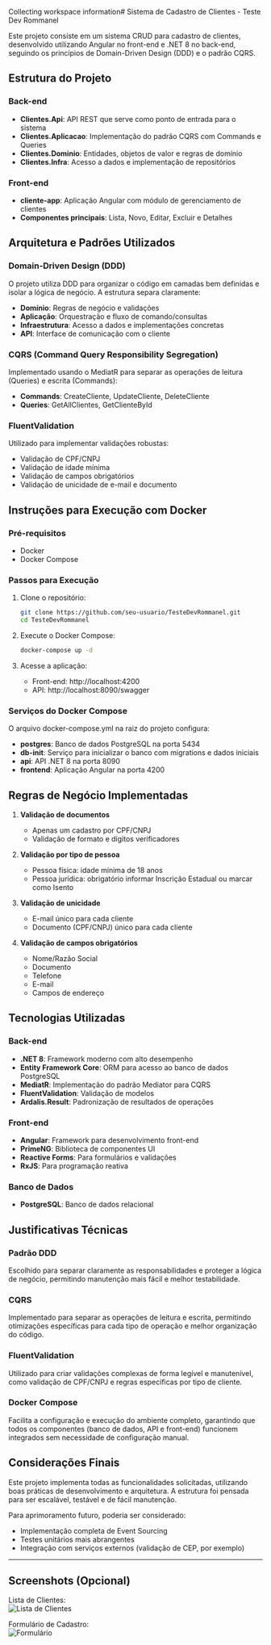 Collecting workspace information# Sistema de Cadastro de Clientes - Teste Dev Rommanel

Este projeto consiste em um sistema CRUD para cadastro de clientes, desenvolvido utilizando Angular no front-end e .NET 8 no back-end, seguindo os princípios de Domain-Driven Design (DDD) e o padrão CQRS.

## Estrutura do Projeto

### Back-end
- **Clientes.Api**: API REST que serve como ponto de entrada para o sistema
- **Clientes.Aplicacao**: Implementação do padrão CQRS com Commands e Queries
- **Clientes.Dominio**: Entidades, objetos de valor e regras de domínio
- **Clientes.Infra**: Acesso a dados e implementação de repositórios

### Front-end
- **cliente-app**: Aplicação Angular com módulo de gerenciamento de clientes
- **Componentes principais**: Lista, Novo, Editar, Excluir e Detalhes

## Arquitetura e Padrões Utilizados

### Domain-Driven Design (DDD)
O projeto utiliza DDD para organizar o código em camadas bem definidas e isolar a lógica de negócio. A estrutura separa claramente:
- **Domínio**: Regras de negócio e validações
- **Aplicação**: Orquestração e fluxo de comando/consultas
- **Infraestrutura**: Acesso a dados e implementações concretas
- **API**: Interface de comunicação com o cliente

### CQRS (Command Query Responsibility Segregation)
Implementado usando o MediatR para separar as operações de leitura (Queries) e escrita (Commands):
- **Commands**: CreateCliente, UpdateCliente, DeleteCliente
- **Queries**: GetAllClientes, GetClienteById

### FluentValidation
Utilizado para implementar validações robustas:
- Validação de CPF/CNPJ
- Validação de idade mínima
- Validação de campos obrigatórios
- Validação de unicidade de e-mail e documento

## Instruções para Execução com Docker

### Pré-requisitos
- Docker
- Docker Compose

### Passos para Execução
1. Clone o repositório:
   ```bash
   git clone https://github.com/seu-usuario/TesteDevRommanel.git
   cd TesteDevRommanel
   ```

2. Execute o Docker Compose:
   ```bash
   docker-compose up -d
   ```

3. Acesse a aplicação:
   - Front-end: http://localhost:4200
   - API: http://localhost:8090/swagger

### Serviços do Docker Compose
O arquivo docker-compose.yml na raiz do projeto configura:
- **postgres**: Banco de dados PostgreSQL na porta 5434
- **db-init**: Serviço para inicializar o banco com migrations e dados iniciais
- **api**: API .NET 8 na porta 8090
- **frontend**: Aplicação Angular na porta 4200

## Regras de Negócio Implementadas

1. **Validação de documentos**
   - Apenas um cadastro por CPF/CNPJ
   - Validação de formato e dígitos verificadores

2. **Validação por tipo de pessoa**
   - Pessoa física: idade mínima de 18 anos
   - Pessoa jurídica: obrigatório informar Inscrição Estadual ou marcar como Isento

3. **Validação de unicidade**
   - E-mail único para cada cliente
   - Documento (CPF/CNPJ) único para cada cliente

4. **Validação de campos obrigatórios**
   - Nome/Razão Social
   - Documento
   - Telefone
   - E-mail
   - Campos de endereço

## Tecnologias Utilizadas

### Back-end
- **.NET 8**: Framework moderno com alto desempenho
- **Entity Framework Core**: ORM para acesso ao banco de dados PostgreSQL
- **MediatR**: Implementação do padrão Mediator para CQRS
- **FluentValidation**: Validação de modelos
- **Ardalis.Result**: Padronização de resultados de operações

### Front-end
- **Angular**: Framework para desenvolvimento front-end
- **PrimeNG**: Biblioteca de componentes UI
- **Reactive Forms**: Para formulários e validações
- **RxJS**: Para programação reativa

### Banco de Dados
- **PostgreSQL**: Banco de dados relacional

## Justificativas Técnicas

### Padrão DDD
Escolhido para separar claramente as responsabilidades e proteger a lógica de negócio, permitindo manutenção mais fácil e melhor testabilidade.

### CQRS
Implementado para separar as operações de leitura e escrita, permitindo otimizações específicas para cada tipo de operação e melhor organização do código.

### FluentValidation
Utilizado para criar validações complexas de forma legível e manutenível, como validação de CPF/CNPJ e regras específicas por tipo de cliente.

### Docker Compose
Facilita a configuração e execução do ambiente completo, garantindo que todos os componentes (banco de dados, API e front-end) funcionem integrados sem necessidade de configuração manual.

## Considerações Finais

Este projeto implementa todas as funcionalidades solicitadas, utilizando boas práticas de desenvolvimento e arquitetura. A estrutura foi pensada para ser escalável, testável e de fácil manutenção.

Para aprimoramento futuro, poderia ser considerado:
- Implementação completa de Event Sourcing
- Testes unitários mais abrangentes
- Integração com serviços externos (validação de CEP, por exemplo)

---

## Screenshots (Opcional)

Lista de Clientes:  
![Lista de Clientes]()

Formulário de Cadastro:  
![Formulário]()
